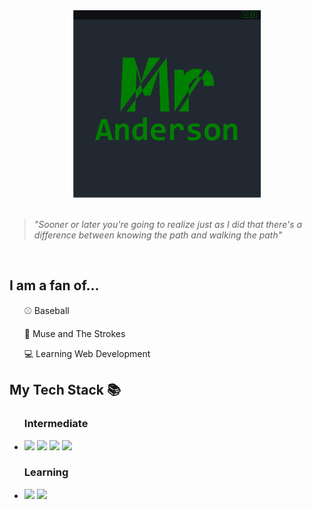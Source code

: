 <div align="center">
    <a href="">
        <img src="Banner.png" alt="Banner" height=300 width=300>
    </a>
</div>
<br />

> *"Sooner or later you're going to realize just as I did that there's a difference between knowing the path and walking the path"*

<br />
<div align="left">
    <h2><b>I am a fan of...</b></h2>
    <ul>
        <p>⚾ Baseball</p>
        <p>🎸 Muse and The Strokes</p>
        <p>💻 Learning Web Development</p>
    </ul>
    <h2>My Tech Stack 📚</h2>  
    <ul>
        <h3>Intermediate</h3>
        <li>
            <a href="https://w3.org/Style/CSS/Overview.en.html"><img src="https://img.shields.io/badge/-CSS-informational?style=flat&logo=css3&logoColor=white&color=008000" height="25"/></a>
            <a href="https://javascript.com/"><img src="https://img.shields.io/badge/-JavaScript-informational?style=flat&logo=javascript&logoColor=white&color=008000" height="25"/></a>
            <a href="https://reactjs.org/"><img src="https://img.shields.io/badge/-React-informational?style=flat&logo=react&logoColor=white&color=008000" height="25"/></a>
            <a href="https://djangoproject.com/"><img src="https://img.shields.io/badge/-Django-informational?style=flat&logo=django&logoColor=white&color=008000" height="25"/></a>
        </li>
        <h3>Learning</h3>
        <li>
            <a href="https://expressjs.com/"><img src="https://img.shields.io/badge/-Express-informational?style=flat&logo=express&logoColor=white&color=008000" height="25"/></a>
            <a href="https://nextjs.org/"><img src="https://img.shields.io/badge/-Next-informational?style=flat&logo=next.js&logoColor=white&color=008000" height="25"/></a>
        </li>
    </ul>
        
</div>

